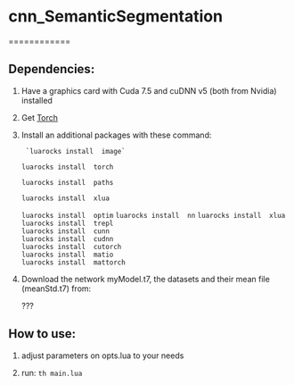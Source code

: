 # cnn_SemanticSegmentation
============

## Dependencies:

1. Have a graphics card with Cuda 7.5 and cuDNN v5 (both from Nvidia) installed

2. Get [Torch](http://torch.ch/docs/getting-started.html)

3. Install an additional packages with these command:

    	`luarocks install  image`

	`luarocks install  torch`

	`luarocks install  paths`

	`luarocks install  xlua`

	`luarocks install  optim`
	`luarocks install  nn`
	`luarocks install  xlua`   
	`luarocks install  trepl`   
	`luarocks install  cunn`   
	`luarocks install  cudnn`   
	`luarocks install  cutorch`   
	`luarocks install  matio`   
	`luarocks install  mattorch`   

4. Download the network myModel.t7, the datasets and their mean file (meanStd.t7) from: 

    ???


## How to use:

1. adjust parameters on opts.lua to your needs

2. run:
		`th main.lua` 
